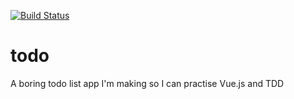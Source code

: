 [![Build Status](https://travis-ci.org/adamsaeid/todo.svg?branch=master)](https://travis-ci.org/adamsaeid/todo)

# todo
A boring todo list app I'm making so I can practise Vue.js and TDD
